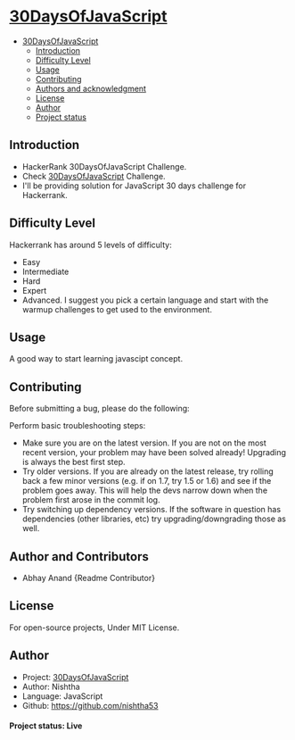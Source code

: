 # [30DaysOfJavaScript](https://www.hackerrank.com/domains/tutorials/30-days-of-code?filters%5Bstatus%5D%5B%5D=unsolved&badge_type=30-days-of-code)

- [30DaysOfJavaScript](#10daysofjavascript)
  - [Introduction](#introduction)
  - [Difficulty Level](#difficulty-level)
  - [Usage](#usage)
  - [Contributing](#contributing)
  - [Authors and acknowledgment](#authors-and-acknowledgment)
  - [License](#license)
  - [Author](#author)
  - [Project status](####project-status)

## Introduction

- HackerRank 30DaysOfJavaScript Challenge.
- Check [30DaysOfJavaScript](https://www.hackerrank.com/domains/tutorials/30-days-of-code?filters%5Bstatus%5D%5B%5D=unsolved&badge_type=30-days-of-code) Challenge.
- I'll be providing solution for JavaScript 30 days challenge for Hackerrank.

## Difficulty Level

Hackerrank has around 5 levels of difficulty:

- Easy
- Intermediate
- Hard
- Expert
- Advanced.
I suggest you pick a certain language and start with the warmup challenges to get used to the environment.

## Usage

A good way to start learning javascipt concept.

## Contributing

Before submitting a bug, please do the following:

Perform basic troubleshooting steps:

- Make sure you are on the latest version. If you are not on the most recent version, your problem may have been solved already! Upgrading is always the best first step.
- Try older versions. If you are already on the latest release, try rolling back a few minor versions (e.g. if on 1.7, try 1.5 or 1.6) and see if the problem goes away. This will help the devs narrow down when the problem first arose in the commit log.
- Try switching up dependency versions. If the software in question has dependencies (other libraries, etc) try upgrading/downgrading those as well.

## Author and Contributors

- Abhay Anand {Readme Contributor}

## License

For open-source projects, Under MIT License.

## Author

- Project: [30DaysOfJavaScript](https://www.hackerrank.com/domains/tutorials/30-days-of-code?filters%5Bstatus%5D%5B%5D=unsolved&badge_type=30-days-of-code)
- Author: Nishtha
- Language: JavaScript
- Github: <https://github.com/nishtha53>

#### Project status: Live 

